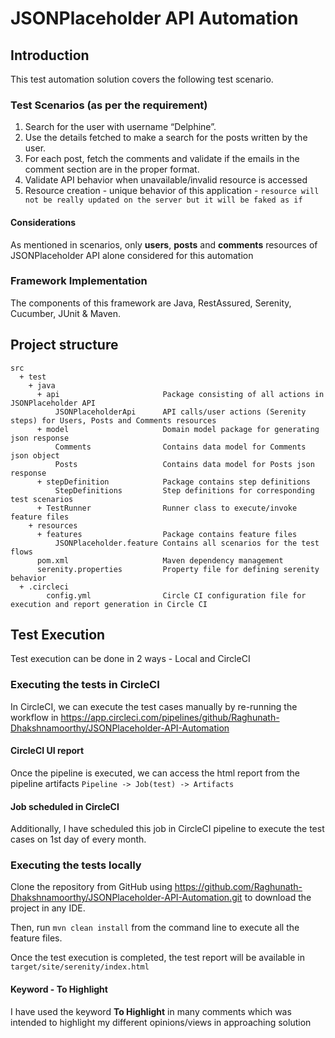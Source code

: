 # JSONPlaceholder API Automation
## Introduction

This test automation solution covers the following test scenario.

### Test Scenarios (as per the requirement)

1. Search for the user with username “Delphine”.
2. Use the details fetched to make a search for the posts written by the
user.
3. For each post, fetch the comments and validate if the emails in the
comment section are in the proper format.
4. Validate API behavior when unavailable/invalid resource is accessed
5. Resource creation - unique behavior of this application - `resource will not be really updated on the server but it will be faked as if`

#### Considerations

As mentioned in scenarios, only **users**, **posts** and **comments** resources of JSONPlaceholder API alone considered for this automation

### Framework Implementation

The components of this framework are Java, RestAssured, Serenity, Cucumber, JUnit & Maven.

## Project structure

```
src
  + test
    + java
      + api                       Package consisting of all actions in JSONPlaceholder API
          JSONPlaceholderApi      API calls/user actions (Serenity steps) for Users, Posts and Comments resources
      + model                     Domain model package for generating json response
          Comments                Contains data model for Comments json object
          Posts                   Contains data model for Posts json response
      + stepDefinition            Package contains step definitions
          StepDefinitions         Step definitions for corresponding test scenarios
      + TestRunner                Runner class to execute/invoke feature files
    + resources
      + features                  Package contains feature files
          JSONPlaceholder.feature Contains all scenarios for the test flows
      pom.xml                     Maven dependency management
      serenity.properties         Property file for defining serenity behavior
  + .circleci
        config.yml                Circle CI configuration file for execution and report generation in Circle CI
```
## Test Execution

Test execution can be done in 2 ways - Local and CircleCI

### Executing the tests in CircleCI

In CircleCI, we can execute the test cases manually by re-running the workflow in https://app.circleci.com/pipelines/github/Raghunath-Dhakshnamoorthy/JSONPlaceholder-API-Automation

#### CircleCI UI report

Once the pipeline is executed, we can access the html report from the pipeline artifacts `Pipeline -> Job(test) -> Artifacts`

#### Job scheduled in CircleCI

Additionally, I have scheduled this job in CircleCI pipeline to execute the test cases on 1st day of every month.

### Executing the tests locally

Clone the repository from GitHub using https://github.com/Raghunath-Dhakshnamoorthy/JSONPlaceholder-API-Automation.git to download the project in any IDE.
 
Then, run `mvn clean install` from the command line to execute all the feature files.

Once the test execution is completed, the test report will be available in `target/site/serenity/index.html`

#### Keyword - To Highlight

I have used the keyword **To Highlight** in many comments which was intended to highlight my different opinions/views in approaching solution
